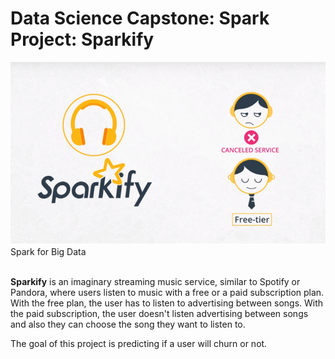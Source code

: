 # Data Science Capstone: Spark Project: Sparkify
![Alt text](./img/Sparkify_churn.png?raw=true "Sparkify Music Digital Service")
<br>Spark for Big Data

<br><b>Sparkify</b> is an imaginary streaming music service, similar to Spotify or Pandora, 
where users listen to music with a free or a paid subscription plan. 
With the free plan, the user has to listen to advertising between songs.
With the paid subscription, the user doesn't listen advertising between songs and also they can choose the song they want to listen to.

The goal of this project is predicting if a user will churn or not.
<br>

